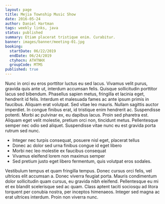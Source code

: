 ```yaml
---
layout: page
title: Mejia Township Music Show
date: 2016-05-24
author: Daniel Hartman
tags: weekly links, java
status: published
summary: Etiam placerat tristique enim. Curabitur.
banner: images/banner/meeting-01.jpg
booking:
  startDate: 06/22/2019
  endDate: 06/24/2019
  ctyhocn: ATHTNHX
  groupCode: MTMS
published: true
---
```

Nunc in orci eu eros porttitor luctus eu sed lacus. Vivamus velit purus, gravida quis ante ut, interdum accumsan felis. Quisque sollicitudin porttitor lacus sed bibendum. Phasellus sapien metus, fringilla et lacinia eget, hendrerit id felis. Interdum et malesuada fames ac ante ipsum primis in faucibus. Aliquam erat volutpat. Sed vitae leo mauris. Nullam sagittis auctor imperdiet.
In congue finibus erat, id tristique enim hendrerit ac. Suspendisse potenti. Morbi ac pulvinar ex, eu dapibus lacus. Proin sed pharetra est. Aliquam eget velit molestie, pretium orci non, tincidunt metus. Pellentesque semper nec odio sed aliquet. Suspendisse vitae nunc eu est gravida porta rutrum sed nunc.

* Integer nec turpis consequat, posuere nisl eget, placerat tellus
* Donec ac dolor sed urna finibus congue id eget libero
* Morbi nec leo molestie ex faucibus consequat
* Vivamus eleifend lorem non maximus semper
* Sed pretium justo eget libero fermentum, quis volutpat eros sodales.

Vestibulum tempus et quam fringilla tempus. Donec cursus orci felis, vel ultrices elit accumsan a. Donec viverra feugiat porta. Mauris condimentum dolor sollicitudin quam cursus, eu gravida nibh eleifend. Pellentesque eu mi et ex blandit scelerisque sed ac quam. Class aptent taciti sociosqu ad litora torquent per conubia nostra, per inceptos himenaeos. Integer sed magna ac erat ultrices interdum. Proin non viverra nunc.

